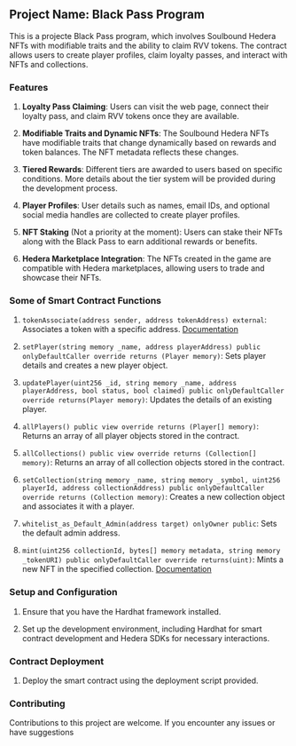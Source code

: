 ## Project Name: Black Pass Program

This is a projecte Black Pass program, which involves Soulbound Hedera NFTs with modifiable traits and the ability to claim RVV tokens. The contract allows users to create player profiles, claim loyalty passes, and interact with NFTs and collections.

### Features

1. **Loyalty Pass Claiming**: Users can visit the web page, connect their loyalty pass, and claim RVV tokens once they are available.

2. **Modifiable Traits and Dynamic NFTs**: The Soulbound Hedera NFTs have modifiable traits that change dynamically based on rewards and token balances. The NFT metadata reflects these changes.

3. **Tiered Rewards**: Different tiers are awarded to users based on specific conditions. More details about the tier system will be provided during the development process.

4. **Player Profiles**: User details such as names, email IDs, and optional social media handles are collected to create player profiles.

5. **NFT Staking** (Not a priority at the moment): Users can stake their NFTs along with the Black Pass to earn additional rewards or benefits.

6. **Hedera Marketplace Integration**: The NFTs created in the game are compatible with Hedera marketplaces, allowing users to trade and showcase their NFTs.

### Some of Smart Contract Functions

1. `tokenAssociate(address sender, address tokenAddress) external`: Associates a token with a specific address. [Documentation](https://docs.hedera.com/hedera/sdks-and-apis/deprecated/sdks/tokens/associate-tokens-to-an-account)

2. `setPlayer(string memory _name, address playerAddress) public onlyDefaultCaller override returns (Player memory)`: Sets player details and creates a new player object. 

3. `updatePlayer(uint256 _id, string memory _name, address playerAddress, bool status, bool claimed) public onlyDefaultCaller override returns(Player memory)`: Updates the details of an existing player. 

4. `allPlayers() public view override returns (Player[] memory)`: Returns an array of all player objects stored in the contract. 

5. `allCollections() public view override returns (Collection[] memory)`: Returns an array of all collection objects stored in the contract.

6. `setCollection(string memory _name, string memory _symbol, uint256 playerId, address collectionAddress) public onlyDefaultCaller override returns (Collection memory)`: Creates a new collection object and associates it with a player.

7. `whitelist_as_Default_Admin(address target) onlyOwner public`: Sets the default admin address.

8. `mint(uint256 collectionId, bytes[] memory metadata, string memory _tokenURI) public onlyDefaultCaller override returns(uint)`: Mints a new NFT in the specified collection. [Documentation](https://docs.hedera.com/hedera/docs/sdks/tokens/mint-a-token)

### Setup and Configuration

1. Ensure that you have the Hardhat framework installed.

2. Set up the development environment, including Hardhat for smart contract development and Hedera SDKs for necessary interactions.

### Contract Deployment

1. Deploy the smart contract using the deployment script provided.

### Contributing

Contributions to this project are welcome. If you encounter any issues or have suggestions